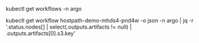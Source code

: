 
kubectl get workflows -n argo

kubectl get workflow hostpath-demo-mhds4-pnd4w -o json -n argo | jq -r '.status.nodes[] | select(.outputs.artifacts != null) | .outputs.artifacts[0].s3.key'


